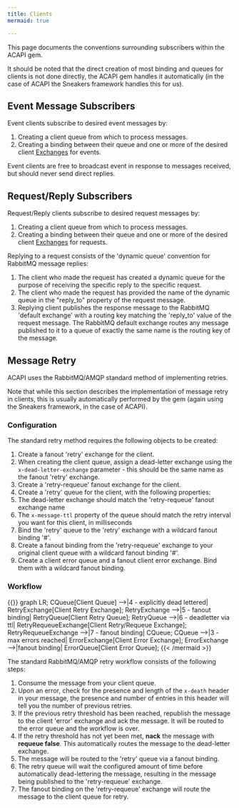 ```yaml
---
title: Clients
mermaid: true

---
```


This page documents the conventions surrounding subscribers within the ACAPI gem.

It should be noted that the direct creation of most binding and queues for clients is not done directly, the ACAPI gem handles it automatically (in the case of ACAPI the Sneakers framework handles this for us).

## Event Message Subscribers

Event clients subscribe to desired event messages by:
1. Creating a client queue from which to process messages.
2. Creating a binding between their queue and one or more of the desired client [Exchanges](../exchanges) for events.

Event clients are free to broadcast event in response to messages received, but should never send direct replies.

## Request/Reply Subscribers

Request/Reply clients subscribe to desired request messages by:
1. Creating a client queue from which to process messages.
2. Creating a binding between their queue and one or more of the desired client [Exchanges](../exchanges) for requests.

Replying to a request consists of the 'dynamic queue' convention for RabbitMQ message replies:
1. The client who made the request has created a dynamic queue for the purpose of receiving the specific reply to the specific request.
2. The client who made the request has provided the name of the dynamic queue in the "reply_to" property of the request message.
3. Replying client publishes the response message to the RabbitMQ 'default exchange' with a routing key matching the 'reply_to' value of the request message.  The RabbitMQ default exchange routes any message published to it to a queue of exactly the same name is the routing key of the message.

## Message Retry

ACAPI uses the RabbitMQ/AMQP standard method of implementing retries.

Note that while this section describes the implementation of message retry in clients, this is usually automatically performed by the gem (again using the Sneakers framework, in the case of ACAPI).

### Configuration

The standard retry method requires the following objects to be created:
1. Create a fanout 'retry' exchange for the client.
2. When creating the client queue, assign a dead-letter exchange using the `x-dead-letter-exchange` parameter - this should be the same name as the fanout 'retry' exchange.
3. Create a 'retry-requeue' fanout exchange for the client.
4. Create a 'retry' queue for the client, with the following properties:
  1. The dead-letter exchange should match the 'retry-requeue' fanout exchange name
  2. The `x-message-ttl` property of the queue should match the retry interval you want for this client, in milliseconds
5. Bind the 'retry' queue to the 'retry' exchange with a wildcard fanout binding '#'.
6. Create a fanout binding from the 'retry-requeue' exchange to your original client queue with a wildcard fanout binding '#'.
7. Create a client error queue and a fanout client error exchange.  Bind them with a wildcard fanout binding.

### Workflow

{{<mermaid align="left">}}
graph LR;
  CQueue[Client Queue] -->|4 - explicitly dead lettered| RetryExchange[Client Retry Exchange];
  RetryExchange -->|5 - fanout binding| RetryQueue[Client Retry Queue];
  RetryQueue -->|6 - deadletter via ttl| RetryRequeueExchange[Client Retry/Requeue Exchange];
  RetryRequeueExchange -->|7 - fanout binding| CQueue;
  CQueue -->|3 - max errors reached| ErrorExchange[Client Error Exchange];
  ErrorExchange -->|fanout binding| ErrorQueue[Client Error Queue];
{{< /mermaid >}}

The standard RabbitMQ/AMQP retry workflow consists of the following steps:
1. Consume the message from your client queue.
2. Upon an error, check for the presence and length of the `x-death` header in your message, the presence and number of entries in this header will tell you the number of previous retries.
3. If the previous retry threshold has been reached, republish the message to the client 'error' exchange and ack the message.  It will be routed to the error queue and the workflow is over.
4. If the retry threshold has not yet been met, **nack** the message with **requeue false**.  This automatically routes the message to the dead-letter exchange.
5. The message will be routed to the 'retry' queue via a fanout binding.
6. The retry queue will wait the configured amount of time before automatically dead-lettering the message, resulting in the message being published to the 'retry-requeue' exchange.
7. The fanout binding on the 'retry-requeue' exchange will route the message to the client queue for retry.

